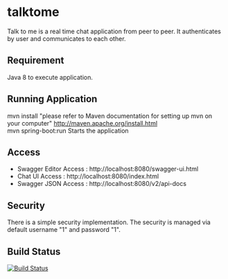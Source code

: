 # talktome
Talk to me is a real time chat application from peer to peer. It authenticates by user and communicates to each other.

## Requirement
Java 8 to execute application.

## Running Application
mvn install "please refer to Maven documentation for setting up mvn on your computer" http://maven.apache.org/install.html<br/>
mvn spring-boot:run Starts the application

## Access
* Swagger Editor Access : http://localhost:8080/swagger-ui.html <br/>
* Chat UI Access : http://localhost:8080/index.html <br/>
* Swagger JSON Access : http://localhost:8080/v2/api-docs <br/>

## Security
There is a simple security implementation. The security is managed via default username "1" and password "1".

## Build Status

[![Build Status](https://travis-ci.org/ibrahimbayer/talktome.svg?branch=master)](https://travis-ci.org/ibrahimbayer/talktome)